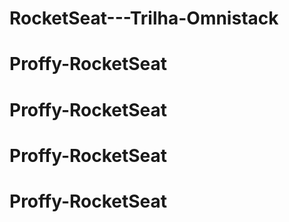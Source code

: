 # RocketSeat---Trilha-Omnistack
# Proffy-RocketSeat
# Proffy-RocketSeat
# Proffy-RocketSeat
# Proffy-RocketSeat
